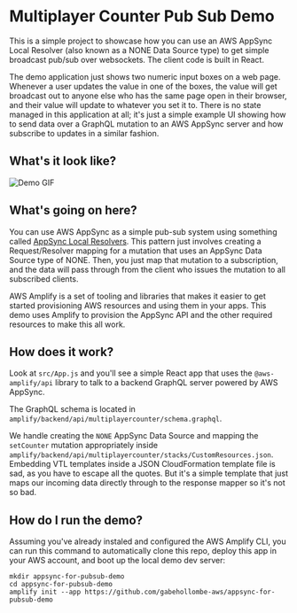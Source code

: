 # Multiplayer Counter Pub Sub Demo

This is a simple project to showcase how you can use an AWS AppSync Local Resolver (also known as a NONE Data Source type) to get simple broadcast pub/sub over websockets. The client code is built in React.

The demo application just shows two numeric input boxes on a web page. Whenever a user updates the value in one of the boxes, the value will get broadcast out to anyone else who has the same page open in their browser, and their value will update to whatever you set it to. There is no state managed in this application at all; it's just a simple example UI showing how to send data over a GraphQL mutation to an AWS AppSync server and how subscribe to updates in a similar fashion.

## What's it look like?

![Demo GIF](https://raw.githubusercontent.com/gabehollombe-aws/appsync-for-pubsub-demo/gh-pages/docs/MultiplayerSlidersDemo.gif)

## What's going on here?

You can use AWS AppSync as a simple pub-sub system using something called [AppSync Local Resolvers](https://docs.aws.amazon.com/appsync/latest/devguide/tutorial-local-resolvers.html).  This pattern just involves creating a Request/Resolver mapping for a mutation that uses an AppSync Data Source type of NONE.  Then, you just map that mutation to a subscription, and the data will pass through from the client who issues the mutation to all subscribed clients.

AWS Amplify is a set of tooling and libraries that makes it easier to get started provisioning AWS resources and using them in your apps. This demo uses Amplify to provision the AppSync API and the other required resources to make this all work.

## How does it work?

Look at `src/App.js` and you'll see a simple React app that uses the `@aws-amplify/api` library to talk to a backend GraphQL server powered by AWS AppSync.

The GraphQL schema is located in `amplify/backend/api/multiplayercounter/schema.graphql`.

We handle creating the `NONE` AppSync Data Source and mapping the `setCounter` mutation appropriately inside `amplify/backend/api/multiplayercounter/stacks/CustomResources.json`. Embedding VTL templates inside a JSON CloudFormation template file is sad, as you have to escape all the quotes. But it's a simple template that just maps our incoming data directly through to the response mapper so it's not so bad.

## How do I run the demo?

Assuming you've already instaled and configured the AWS Amplify CLI, you can run this command to automatically clone this repo, deploy this app in your AWS account, and boot up the local demo dev server:

```
mkdir appsync-for-pubsub-demo
cd appsync-for-pubsub-demo
amplify init --app https://github.com/gabehollombe-aws/appsync-for-pubsub-demo
```
